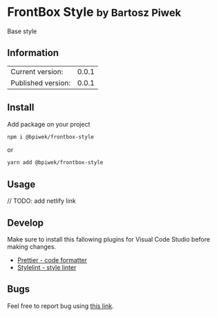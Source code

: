 # <strong>FrontBox Style</strong> <small>by Bartosz Piwek</small>

Base style 

## Information

<table>
  <tr>
  <td>Current version:</td>
  <td>0.0.1</td>
  </tr>
  <tr>
  <td>Published version:</td>
  <td>0.0.1</td>
  </tr>
  </table>

## Install

Add package on your project
```bash
npm i @bpiwek/frontbox-style
```
or
```bash
yarn add @bpiwek/frontbox-style
```

## Usage

// TODO: add netlify link

## Develop
Make sure to install this fallowing plugins for Visual Code Studio before making changes.

<ul>
<li>
<a href="https://marketplace.visualstudio.com/items?itemName=esbenp.prettier-vscode">Prettier - code formatter</a>
</li>
<li>
<a href="https://marketplace.visualstudio.com/items?itemName=stylelint.vscode-stylelint">Stylelint - style linter</a>
</li>
</ul>

## Bugs

Feel free to report bug using
<a href="https://github.com/BartoszPiwek/FrontBox-Style/issues/new?labels=bug">this link</a>.
